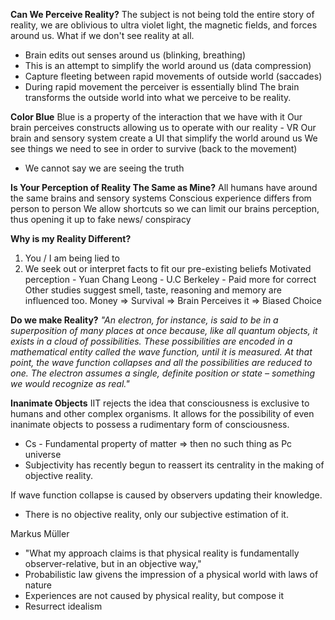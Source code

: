 <strong>Can We Perceive Reality?</strong>
The subject is not being told the entire story of reality, we are oblivious to ultra violet light, the magnetic fields, and forces around us. What if we don't see reality at all. 
- Brain edits out senses around us (blinking, breathing)
- This is an attempt to simplify the world around us (data compression)
- Capture fleeting between rapid movements of outside world (saccades)
- During rapid movement the perceiver is essentially blind
The brain transforms the outside world into what we perceive to be reality.

<strong>Color Blue</strong>
Blue is a property of the interaction that we have with it
Our brain perceives constructs allowing us to operate with our reality - VR 
Our brain and sensory system create a UI that simplify the world around us
We see things we need to see in order to survive (back to the movement)
- We cannot say we are seeing the truth

<strong>Is Your Perception of Reality The Same as Mine?</strong>
All humans have around the same brains and sensory systems
Conscious experience differs from person to person
We allow shortcuts so we can limit our brains perception, thus opening it up to fake news/ conspiracy

<strong>Why is my Reality Different?</strong>
1) You / I am being lied to
2) We seek out or interpret facts to fit our pre-existing beliefs
Motivated perception - Yuan Chang Leong - U.C Berkeley - Paid more for correct
Other studies suggest smell, taste, reasoning and memory are influenced too.
Money => Survival => Brain Perceives it => Biased Choice

<strong>Do we make Reality?</strong>
*"An electron, for instance, is  said to be in a superposition of many places at once because, like all quantum objects, it exists in a cloud of possibilities. These possibilities are encoded in a mathematical entity called the wave function, until it is measured. At that point, the wave function collapses and all the possibilities are reduced to one. The electron assumes a single, definite position or state – something we would recognize as real."*

<strong>Inanimate Objects</strong> 
IIT rejects the idea that consciousness is exclusive to humans and other complex organisms. It allows for the possibility of even inanimate objects to possess a rudimentary form of consciousness. 
- Cs - Fundamental property of matter => then no such thing as Pc universe 
- Subjectivity has recently begun to reassert its centrality in the making of  objective reality.

If wave function collapse is caused by observers updating their knowledge.
- There is no objective reality, only our subjective estimation of it.

Markus Müller
- "What my approach claims is that physical reality is fundamentally observer-relative, but in an objective way,"
- Probabilistic law givens the impression of a physical world with laws of nature
- Experiences are not caused by physical reality, but compose it
- Resurrect idealism
